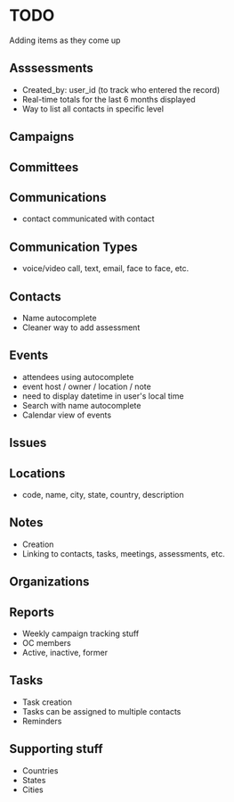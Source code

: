 # TODO

Adding items as they come up

## Asssessments

* Created_by: user_id (to track who entered the record)
* Real-time totals for the last 6 months displayed
* Way to list all contacts in specific level

## Campaigns

## Committees

## Communications

* contact communicated with contact

## Communication Types

* voice/video call, text, email, face to face, etc.

## Contacts

* Name autocomplete
* Cleaner way to add assessment

## Events

* attendees using autocomplete
* event host / owner / location / note
* need to display datetime in user's local time
* Search with name autocomplete
* Calendar view of events

## Issues

## Locations

* code, name, city, state, country, description

## Notes

* Creation
* Linking to contacts, tasks, meetings, assessments, etc.

## Organizations

## Reports

* Weekly campaign tracking stuff
* OC members
* Active, inactive, former

## Tasks

* Task creation
* Tasks can be assigned to multiple contacts
* Reminders


## Supporting stuff

* Countries
* States
* Cities

